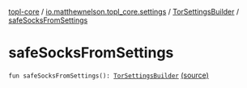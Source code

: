 [topl-core](../../index.md) / [io.matthewnelson.topl_core.settings](../index.md) / [TorSettingsBuilder](index.md) / [safeSocksFromSettings](./safe-socks-from-settings.md)

# safeSocksFromSettings

`fun safeSocksFromSettings(): `[`TorSettingsBuilder`](index.md) [(source)](https://github.com/05nelsonm/TorOnionProxyLibrary-Android/blob/master/topl-core/src/main/java/io/matthewnelson/topl_core/settings/TorSettingsBuilder.kt#L703)